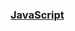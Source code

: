 ### [JavaScript](https://github.com/brianAda/Daily-Coding-Challenge/blob/master/Index/JavaScript.md)
